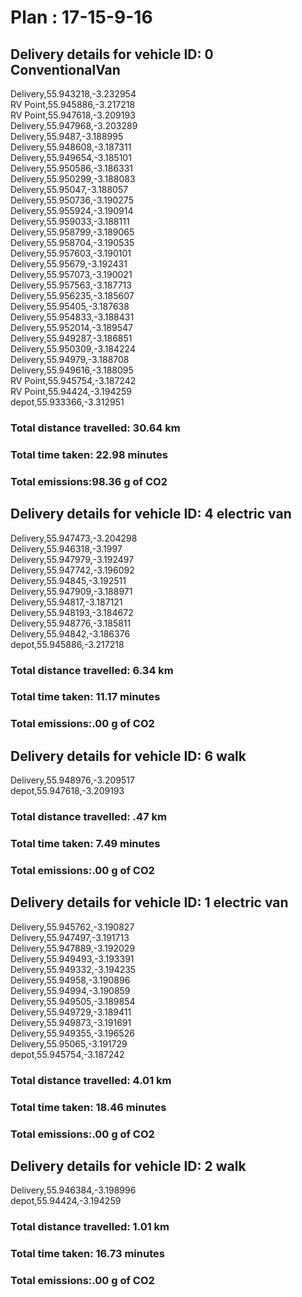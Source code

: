# Plan : 17-15-9-16
## Delivery details for vehicle ID: 0 ConventionalVan 
Delivery,55.943218,-3.232954<br>RV Point,55.945886,-3.217218<br>RV Point,55.947618,-3.209193<br>Delivery,55.947968,-3.203289<br>Delivery,55.9487,-3.188995<br>Delivery,55.948608,-3.187311<br>Delivery,55.949654,-3.185101<br>Delivery,55.950586,-3.186331<br>Delivery,55.950299,-3.188083<br>Delivery,55.95047,-3.188057<br>Delivery,55.950736,-3.190275<br>Delivery,55.955924,-3.190914<br>Delivery,55.959033,-3.188111<br>Delivery,55.958799,-3.189065<br>Delivery,55.958704,-3.190535<br>Delivery,55.957603,-3.190101<br>Delivery,55.95679,-3.192431<br>Delivery,55.957073,-3.190021<br>Delivery,55.957563,-3.187713<br>Delivery,55.956235,-3.185607<br>Delivery,55.95405,-3.187638<br>Delivery,55.954833,-3.188431<br>Delivery,55.952014,-3.189547<br>Delivery,55.949287,-3.186851<br>Delivery,55.950309,-3.184224<br>Delivery,55.94979,-3.188708<br>Delivery,55.949616,-3.188095<br>RV Point,55.945754,-3.187242<br>RV Point,55.94424,-3.194259<br>depot,55.933366,-3.312951<br>
### Total distance travelled: 30.64 km 
### Total time taken: 22.98 minutes 
### Total emissions:98.36 g of CO2
## Delivery details for vehicle ID: 4 electric van 
Delivery,55.947473,-3.204298<br>Delivery,55.946318,-3.1997<br>Delivery,55.947979,-3.192497<br>Delivery,55.947742,-3.196092<br>Delivery,55.94845,-3.192511<br>Delivery,55.947909,-3.188971<br>Delivery,55.94817,-3.187121<br>Delivery,55.948193,-3.184672<br>Delivery,55.948776,-3.185811<br>Delivery,55.94842,-3.186376<br>depot,55.945886,-3.217218<br>
### Total distance travelled: 6.34 km 
### Total time taken: 11.17 minutes 
### Total emissions:.00 g of CO2
## Delivery details for vehicle ID: 6 walk 
Delivery,55.948976,-3.209517<br>depot,55.947618,-3.209193<br>
### Total distance travelled: .47 km 
### Total time taken: 7.49 minutes 
### Total emissions:.00 g of CO2
## Delivery details for vehicle ID: 1 electric van 
Delivery,55.945762,-3.190827<br>Delivery,55.947497,-3.191713<br>Delivery,55.947889,-3.192029<br>Delivery,55.949493,-3.193391<br>Delivery,55.949332,-3.194235<br>Delivery,55.94958,-3.190896<br>Delivery,55.94994,-3.190859<br>Delivery,55.949505,-3.189854<br>Delivery,55.949729,-3.189411<br>Delivery,55.949873,-3.191691<br>Delivery,55.949355,-3.196526<br>Delivery,55.95065,-3.191729<br>depot,55.945754,-3.187242<br>
### Total distance travelled: 4.01 km 
### Total time taken: 18.46 minutes 
### Total emissions:.00 g of CO2
## Delivery details for vehicle ID: 2 walk 
Delivery,55.946384,-3.198996<br>depot,55.94424,-3.194259<br>
### Total distance travelled: 1.01 km 
### Total time taken: 16.73 minutes 
### Total emissions:.00 g of CO2

